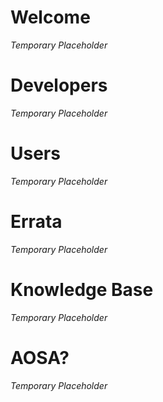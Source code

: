 <!-- TITLE: AOSC Wiki -->
<!-- SUBTITLE: Temporary Progress on Wiki -->

# Welcome

*Temporary Placeholder*

# Developers

*Temporary Placeholder*

# Users

*Temporary Placeholder*

# Errata

*Temporary Placeholder*

# Knowledge Base

*Temporary Placeholder*

# AOSA?

*Temporary Placeholder*